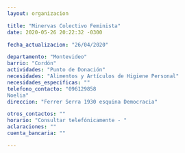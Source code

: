 ```yaml
---
layout: organizacion

title: "Minervas Colectivo Feminista"
date: 2020-05-26 20:22:32 -0300

fecha_actualizacion: "26/04/2020"

departamento: "Montevideo"
barrio: "Cordón"
actividades: "Punto de Donación"
necesidades: "Alimentos y Artículos de Higiene Personal"
necesidades_especificas: ""
telefono_contacto: "096129858
Noelia"
direccion: "Ferrer Serra 1930 esquina Democracia"

otros_contactos: ""
horario: "Consultar telefónicamente - "
aclaraciones: ""
cuenta_bancaria: ""

---
```

